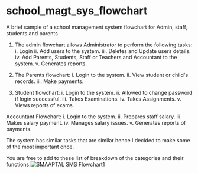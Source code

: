 # school_magt_sys_flowchart
A brief sample of a school management system flowchart for Admin, staff, students and parents
1. The admin flowchart allows Administrator to perform the following tasks:
i. Login
ii. Add users to the system.
iii. Deletes and Update users details.
iv. Add Parents, Students, Staff or Teachers and Accountant to the system.
v. Generates reports.

2. The Parents flowchart:
i. Login to the system.
ii. View student or child's records.
iii. Make payments.

3. Student flowchart:
i. Login to the system.
ii. Allowed to change password if login successful.
iii. Takes Examinations.
iv. Takes Assignments.
v. Views reports of exams.

Accountant Flowchart:
i. Login to the system.
ii. Prepares staff salary.
iii. Makes salary payment.
iv. Manages salary issues.
v. Generates reports of payments.

The system has similar tasks that are similar
hence I decided to make some of the most important
once.

You are free to add to these list of breakdown of 
the categories and their functions.![SMAAPTAL SMS Flowchart1](https://user-images.githubusercontent.com/20608392/227770702-4eb83a90-e984-40a6-920b-749157f9509b.JPG)
